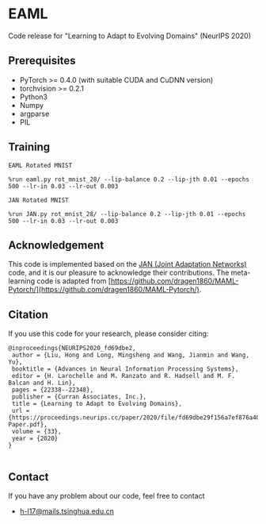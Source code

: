 # EAML
Code release for "Learning to Adapt to Evolving Domains" (NeurIPS 2020)

## Prerequisites
- PyTorch >= 0.4.0 (with suitable CUDA and CuDNN version)
- torchvision >= 0.2.1
- Python3
- Numpy
- argparse
- PIL

## Training
```
EAML Rotated MNIST

%run eaml.py rot_mnist_28/ --lip-balance 0.2 --lip-jth 0.01 --epochs 500 --lr-in 0.03 --lr-out 0.003 

```
```
JAN Rotated MNIST

%run JAN.py rot_mnist_28/ --lip-balance 0.2 --lip-jth 0.01 --epochs 500 --lr-in 0.03 --lr-out 0.003

```



## Acknowledgement
This code is implemented based on the [JAN (Joint Adaptation Networks)](https://github.com/thuml/Xlearn/blob/master/pytorch/src/loss.py) code, and it is our pleasure to acknowledge their contributions.
The meta-learning code is adapted from [https://github.com/dragen1860/MAML-Pytorch/](https://github.com/dragen1860/MAML-Pytorch/).

## Citation
If you use this code for your research, please consider citing:
```
@inproceedings{NEURIPS2020_fd69dbe2,
 author = {Liu, Hong and Long, Mingsheng and Wang, Jianmin and Wang, Yu},
 booktitle = {Advances in Neural Information Processing Systems},
 editor = {H. Larochelle and M. Ranzato and R. Hadsell and M. F. Balcan and H. Lin},
 pages = {22338--22348},
 publisher = {Curran Associates, Inc.},
 title = {Learning to Adapt to Evolving Domains},
 url = {https://proceedings.neurips.cc/paper/2020/file/fd69dbe29f156a7ef876a40a94f65599-Paper.pdf},
 volume = {33},
 year = {2020}
}


```

## Contact
If you have any problem about our code, feel free to contact
- h-l17@mails.tsinghua.edu.cn